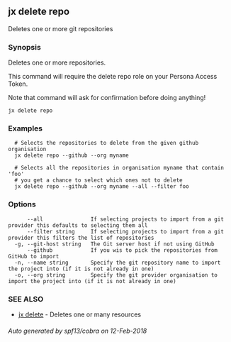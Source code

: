 ## jx delete repo

Deletes one or more git repositories

### Synopsis


Deletes one or more repositories. 

This command will require the delete repo role on your Persona Access Token. 

Note that command will ask for confirmation before doing anything!

```
jx delete repo
```

### Examples

```
  # Selects the repositories to delete from the given github organisation
  jx delete repo --github --org myname
  
  # Selects all the repositories in organisation myname that contain 'foo'
  # you get a chance to select which ones not to delete
  jx delete repo --github --org myname --all --filter foo
```

### Options

```
      --all               If selecting projects to import from a git provider this defaults to selecting them all
      --filter string     If selecting projects to import from a git provider this filters the list of repositories
  -g, --git-host string   The Git server host if not using GitHub
      --github            If you wis to pick the repositories from GitHub to import
  -n, --name string       Specify the git repository name to import the project into (if it is not already in one)
  -o, --org string        Specify the git provider organisation to import the project into (if it is not already in one)
```

### SEE ALSO
* [jx delete](jx_delete.md)	 - Deletes one or many resources

###### Auto generated by spf13/cobra on 12-Feb-2018

